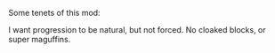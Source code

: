 Some tenets of this mod:

I want progression to be natural, but not forced. No cloaked blocks, or super maguffins.
